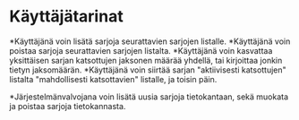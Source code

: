 # Käyttäjätarinat

*Käyttäjänä voin lisätä sarjoja seurattavien sarjojen listalle.
*Käyttäjänä voin poistaa sarjoja seurattavien sarjojen listalta.
*Käyttäjänä voin kasvattaa yksittäisen sarjan katsottujen jaksonen määrää yhdellä, tai kirjoittaa jonkin tietyn jaksomäärän.
*Käyttäjänä voin siirtää sarjan "aktiivisesti katsottujen" listalta "mahdollisesti katsottavien" listalle, ja toisin päin.

*Järjestelmänvalvojana voin lisätä uusia sarjoja tietokantaan, sekä muokata ja poistaa sarjoja tietokannasta.
